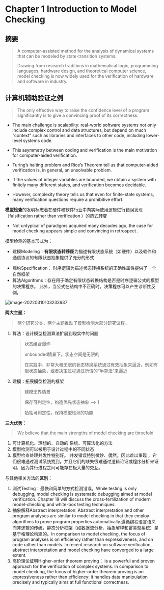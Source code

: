 # Chapter 1 Introduction to Model Checking   

## 摘要

>A computer-assisted method for the analysis of dynamical systems that can be modeled by state-transition systems.
>
>Drawing from research traditions in mathematical logic, programming languages, hardware design, and theoretical computer science, model checking is now widely used for the verification of hardware and software in industry.



## 计算机辅助验证之例

>The only effective way to raise the confidence level of a program significantly is to give a convincing proof of its correctness.  

- The main challenge is scalability: real-world software systems not only include complex control and data structures, but depend on much “context” such as libraries and interfaces to other code, including lower-level systems code.   

- This asymmetry between coding and verification is the main motivation for computer-aided verification.

- Turing’s halting problem and Rice’s Theorem tell us that computer-aided verification is, in general, an unsolvable problem.  
- If the values of integer variables are bounded, we obtain a system with finitely many different states, and verification becomes decidable.  

- However, complexity theory tells us that even for finite-state systems, many verification questions require a prohibitive effort.  

**模型检查**的发明标志着在硬件和软件行业中向实际使用逻辑进行错误发现（falsification rather than verification  ）的范式转变

- Not untypical of paradigms acquired many decades ago, the case for model checking appears simple and convincing in retrospect . 

模型检测的基本形式为：

+ 建模Modeling：**有限状态转移图**为描述有限状态系统（如硬件）以及软件和通信协议的有限状态抽象提供了充分的形式

- 规约Specification：  时序逻辑为描述状态转换系统的正确性属性提供了一个自然框架
- 算法Algorithms：存在用于确定有限状态转换结构是否是时序逻辑公式的模型的决策程序。 此外，当公式在结构中不正确时，决策程序可以产生诊断性反例。

![image-20220310103233637](\pic\image-20220310103233637.png)

**两大主题：**

> 两个研究分类，两个主题推动了模型检测大部分研究议程。

1. 算法：设计模型检测算法扩展到现实中的问题

   > 状态组合爆炸
   >
   > unbounded情景下，状态空间是无限的
   >
   > 在实践中，非常大和无限的状态转换系统通过有效抽象来逼近，例如有限状态抽象，或者决策过程通过所谓的“半算法”来逼近

2. 建模：拓展模型检测的框架

   >建模无界情景
   >
   >保存可判定性，构造优先状态抽象 ==> 1
   >
   >牺牲可判定性，保持模型检测的功能

**三大优势：**

>  We believe that the main strengths of model checking are threefold  

1. 可计算机化、理想的、自动的 系统、可算法化的方法
2. 模型检测可以被用于设计过程中的不同状态
3. 模型检查处理并发性特别好。 并发错误特别微妙、偶然，因此难以重现； 它们很难通过测试系统找到，并且它们的缺失很难通过逻辑论证或程序分析来证明，因为并行进程之间可能存在极大量的交互。

与其他相关方法的**区别**：

1. 测试Testing：最快和简单的方式检测错误。While testing is only debugging, model checking is systematic debugging aimed at model verification.  Chapter 19 will discuss the cross-fertilization of modern model-checking and white-box testing techniques.
2. 抽象解释Abstract interpretation: Abstract interpretation and other program analyses are similar to model checking in that they employ algorithms to prove program properties automatically.遵循编程语言语义而非逻辑的传统，静态分析框架（如数据流分析、抽象解释和富类型系统）是基于格理论构建的。In comparison to model checking, the focus of program analyses is on efficiency rather than expressiveness, and on code rather than models. In recent research on software verification, abstract interpretation and model checking have converged to a large extent.
3. 高阶理论证明Higher-order theorem proving：  is a powerful and proven approach for the verification of complex systems. In comparison to model checking, the focus of higher-order theorem proving is on expressiveness rather than efficiency: it handles data manipulation precisely and typically aims at full functional correctness. 

